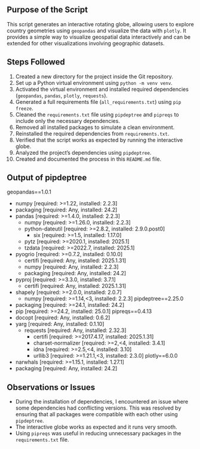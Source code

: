 ## Purpose of the Script

This script generates an interactive rotating globe, allowing users to explore country geometries 
using `geopandas` and visualize the data with `plotly`. It provides a simple way to visualize geospatial data interactively 
and can be extended for other visualizations involving geographic datasets.

## Steps Followed

1. Created a new directory for the project inside the Git repository.
2. Set up a Python virtual environment using `python -m venv venv`.
3. Activated the virtual environment and installed required dependencies (`geopandas`, `pandas`, `plotly`, `requests`).
4. Generated a full requirements file (`all_requirements.txt`) using `pip freeze`.
5. Cleaned the `requirements.txt` file using `pipdeptree` and `pipreqs` to include only the necessary dependencies.
6. Removed all installed packages to simulate a clean environment.
7. Reinstalled the required dependencies from `requirements.txt`.
8. Verified that the script works as expected by running the interactive globe.
9. Analyzed the project’s dependencies using `pipdeptree`.
10. Created and documented the process in this `README.md` file.


## Output of pipdeptree

geopandas==1.0.1
  - numpy [required: >=1.22, installed: 2.2.3]
  - packaging [required: Any, installed: 24.2]
  - pandas [required: >=1.4.0, installed: 2.2.3]
    - numpy [required: >=1.26.0, installed: 2.2.3]
    - python-dateutil [required: >=2.8.2, installed: 2.9.0.post0]
      - six [required: >=1.5, installed: 1.17.0]
    - pytz [required: >=2020.1, installed: 2025.1]
    - tzdata [required: >=2022.7, installed: 2025.1]
  - pyogrio [required: >=0.7.2, installed: 0.10.0]
    - certifi [required: Any, installed: 2025.1.31]
    - numpy [required: Any, installed: 2.2.3]
    - packaging [required: Any, installed: 24.2]
  - pyproj [required: >=3.3.0, installed: 3.7.1]
    - certifi [required: Any, installed: 2025.1.31]
  - shapely [required: >=2.0.0, installed: 2.0.7]
    - numpy [required: >=1.14,<3, installed: 2.2.3]
pipdeptree==2.25.0
  - packaging [required: >=24.1, installed: 24.2]
  - pip [required: >=24.2, installed: 25.0.1]
pipreqs==0.4.13
  - docopt [required: Any, installed: 0.6.2]
  - yarg [required: Any, installed: 0.1.10]
    - requests [required: Any, installed: 2.32.3]
      - certifi [required: >=2017.4.17, installed: 2025.1.31]
      - charset-normalizer [required: >=2,<4, installed: 3.4.1]
      - idna [required: >=2.5,<4, installed: 3.10]
      - urllib3 [required: >=1.21.1,<3, installed: 2.3.0]
plotly==6.0.0
  - narwhals [required: >=1.15.1, installed: 1.27.1]
  - packaging [required: Any, installed: 24.2]

## Observations or Issues

- During the installation of dependencies, I encountered an issue where some dependencies had conflicting versions. This was resolved by ensuring that all packages were compatible with each other using `pipdeptree`.
- The interactive globe works as expected and it runs very smooth.
- Using `pipreqs` was useful in reducing unnecessary packages in the `requirements.txt` file.